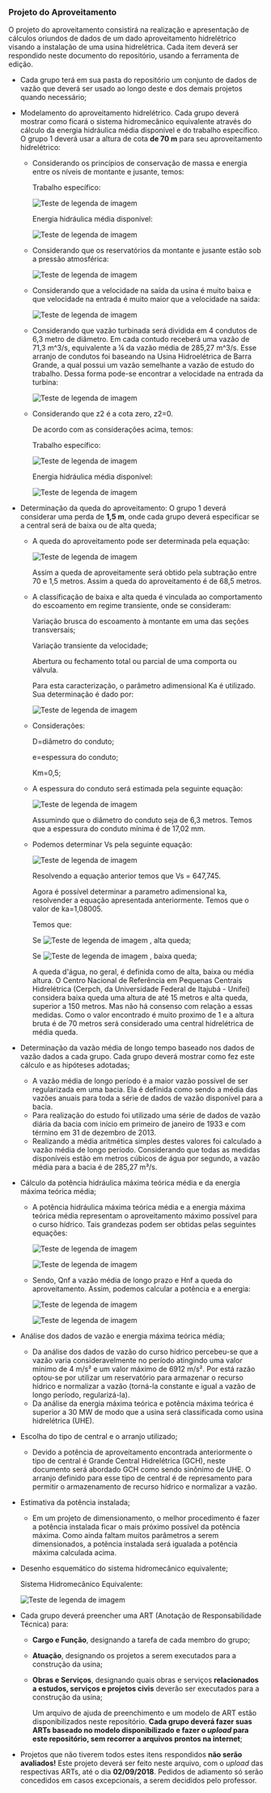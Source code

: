 ### Projeto do Aproveitamento

O projeto do aproveitamento consistirá na realização e apresentação de cálculos oriundos de dados de um dado aproveitamento hidrelétrico visando a instalação de uma usina hidrelétrica. Cada item deverá ser respondido neste documento do repositório, usando a ferramenta de edição.

  - Cada grupo terá em sua pasta do repositório um conjunto de dados de vazão que deverá ser usado ao longo deste e dos demais projetos quando necessário;
  
  - Modelamento do aproveitamento hidrelétrico. Cada grupo deverá mostrar como ficará o sistema hidromecânico equivalente através do cálculo da energia hidráulica média disponível e do trabalho específico. O grupo 1 deverá usar a  altura de cota **de 70 m** para seu aproveitamento hidrelétrico:
       
       + Considerando os princípios de conservação de massa e energia entre os níveis de montante e jusante, temos:
       
         Trabalho específico:
       
         ![Teste de legenda de imagem](/imagens/eq1.png)
       
         Energia hidráulica média disponível: 
       
         ![Teste de legenda de imagem](/imagens/eq2.png)
	
       + Considerando que os reservatórios da montante e jusante estão sob a pressão atmosférica:
         
         ![Teste de legenda de imagem](/imagens/eq3.JPG)       
         
       + Considerando que a velocidade na saída da usina é muito baixa e que velocidade na entrada é muito maior que a velocidade na saída:
	     
         ![Teste de legenda de imagem](/imagens/eq4.JPG)       
       
       + Considerando que vazão turbinada será dividida em 4 condutos de 6,3 metro de diâmetro. Em cada contudo receberá uma vazão de 71,3 m^3/s, equivalente a ¼ da vazão média de 285,27 m^3/s. Esse arranjo de condutos foi baseando na Usina Hidroelétrica de Barra Grande, a qual possui um vazão semelhante a vazão de estudo do trabalho. Dessa forma pode-se encontrar a velocidade na entrada da turbina:

         ![Teste de legenda de imagem](/imagens/eq5.JPG)
       
       + Considerando que z2 é a cota zero, z2=0.  
       
         De acordo com as considerações acima, temos: 
       
         Trabalho específico:
       
         ![Teste de legenda de imagem](/imagens/eq6.JPG)
       
         Energia hidráulica média disponível: 
       
         ![Teste de legenda de imagem](/imagens/e7.JPG)
         

  - Determinação da queda do aproveitamento: O grupo 1 deverá considerar uma perda de **1,5 m**, onde cada grupo deverá especificar se a central será de baixa ou de alta queda;
  
       + A queda do aproveitamento pode ser determinada pela equação:
       
         ![Teste de legenda de imagem](/imagens/eq.aprov.JPG)
       
         Assim a queda de aproveitamente será obtido pela subtração entre 70 e 1,5 metros. Assim a queda do aproveitamento é de 68,5      	metros.

	+ A classificação de baixa e alta queda é vinculada ao comportamento do escoamento em regime transiente, onde se consideram:
	
	  Variação brusca do escoamento à montante em uma das seções transversais;
	
	  Variação transiente da velocidade;
	
	  Abertura ou fechamento total ou parcial de uma comporta ou válvula.
	
	  Para esta caracterização, o parâmetro adimensional Ka é utilizado. Sua determinação é dado por:
	
	  ![Teste de legenda de imagem](/imagens/eq.ka.JPG)
	
	+ Considerações:
	
	  D=diâmetro do conduto;
	  
	  e=espessura do conduto;
	  
	  Km=0,5;
	  
	  
	  
	+ A espessura do conduto será estimada pela seguinte equação:
	
	  ![Teste de legenda de imagem](/imagens/emin.JPG)
	  
	  Assumindo que o diâmetro do conduto seja de 6,3 metros. Temos que a espessura do conduto mínima é de 17,02 mm.
	  
	+ Podemos determinar Vs pela seguinte equação:
	
	   ![Teste de legenda de imagem](/imagens/vs.JPG)
	   
	   Resolvendo a equação anterior temos que Vs = 647,745.
	   
	   Agora é possível determinar a parametro adimensional ka, resolvender a equação apresentada anteriormente. Temos que o valor              de ka=1,08005.
	   
	   Temos que:
	   
	  Se ![Teste de legenda de imagem](/imagens/ka_1.JPG) , alta queda;
	  
	  Se ![Teste de legenda de imagem](/imagens/ka_2.JPG) , baixa queda;
	  
	  A queda d'água, no geral, é definida como de alta, baixa ou média altura. O Centro Nacional de Referência em Pequenas Centrais Hidrelétrica (Cerpch, da Universidade Federal de Itajubá - Unifei) considera baixa queda uma altura de até 15 metros e alta queda, superior a 150 metros. Mas não há consenso com relação a essas medidas.
	  Como o valor encontrado é muito proximo de 1 e a altura bruta é de 70 metros será considerado uma central hidrelétrica de média queda.
	   
	   
  
 - Determinação da vazão média de longo tempo baseado nos dados de vazão dados a cada grupo. Cada grupo deverá mostrar como fez este cálculo e as hipóteses adotadas;
  
  	+ A vazão média de longo período é a maior vazão possível de ser regularizada em uma bacia. Ela é definida como sendo a média das vazões anuais para toda a série de dados de vazão disponível para a bacia.
	+ Para realização do estudo foi utilizado uma série de dados de vazão diária da bacia com início em primeiro de janeiro de 1933 e com término em 31 de dezembro de 2013.
	+ Realizando a média aritmética simples destes valores foi calculado a vazão média de longo período. Considerando que todas as medidas disponíveis estão em metros cúbicos de água por segundo, a vazão média para a bacia é de 285,27 m³/s.
  
  - Cálculo da potência hidráulica máxima teórica média e da energia máxima teórica média;
  
  	+ A potência hidráulica máxima teórica média e a energia máxima teórica média representam o aproveitamento máximo possível para o curso hídrico. Tais grandezas podem ser obtidas pelas seguintes equações:
	
	  ![Teste de legenda de imagem](/imagens/eb1.JPG)
	  
	  ![Teste de legenda de imagem](/imagens/eb2.JPG)
  
	+ Sendo, Qnf a vazão média de longo prazo e Hnf a queda do aproveitamento. Assim, podemos calcular a potência e a energia:
		
	  ![Teste de legenda de imagem](/imagens/eb3.JPG)
	  
	  ![Teste de legenda de imagem](/imagens/eb4.JPG)
  
 
  - Análise dos dados de vazão e energia máxima teórica média;
  
       + Da análise dos dados de vazão do curso hídrico percebeu-se que a vazão varia consideravelmente no período atingindo uma valor mínimo de 4 m/s² e um valor máximo de 6912 m/s². Por está razão optou-se por utilizar um reservatório para armazenar o recurso hídrico e normalizar a vazão (torná-la constante e igual a vazão de longo período, regularizá-la). 
       + Da análise da energia máxima teórica e potência máxima teórica é superior a 30 MW de modo que a usina será classificada como usina hidrelétrica (UHE).

  
  - Escolha do tipo de central e o arranjo utilizado;
  
       + Devido a potência de aproveitamento encontrada anteriormente o tipo de central é Grande Central Hidrelétrica (GCH), neste documento será abordado GCH como sendo sinônimo de UHE. O arranjo definido para esse tipo de central é de represamento para permitir o armazenamento de recurso hídrico e normalizar a vazão.
  
  - Estimativa da potência instalada;
  
       + Em um projeto de dimensionamento, o melhor procedimento é fazer a potência instalada ficar o mais próximo possível da potência máxima. Como ainda faltam muitos parâmetros a serem dimensionados, a potência instalada será igualada a potência máxima calculada acima.    
  
  - Desenho esquemático do sistema hidromecânico equivalente;
       
       Sistema Hidromecânico Equivalente:
       
       ![Teste de legenda de imagem](/imagens/she.png "Sistema Hidromecânico Equivalente")
       
  
  - Cada grupo deverá preencher uma ART (Anotação de Responsabilidade Técnica) para:

    - **Cargo e Função**, designando a tarefa de cada membro do grupo;
    - **Atuação**, designando os projetos a serem executados para a construção da usina;
    - **Obras e Serviços**, designando quais obras e serviços **relacionados a estudos, serviços e projetos civis** deverão ser executados para a construção da usina;

        Um arquivo de ajuda de preenchimento e um modelo de ART estão disponibilizados neste repositório. **Cada grupo deverá fazer suas ARTs baseado no modelo disponibilizado e fazer o *upload* para este repositório, sem recorrer a arquivos prontos na internet**;
        
- Projetos que não tiverem todos estes itens respondidos **não serão avaliados!**
Este projeto deverá ser feito neste arquivo, com o *upload* das respectivas ARTs, até o dia **02/09/2018**. Pedidos de adiamento só serão concedidos em casos excepcionais, a serem decididos pelo professor.





